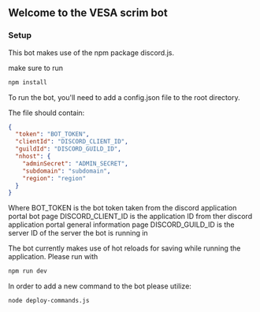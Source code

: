 ## Welcome to the VESA scrim bot

### Setup
This bot makes use of the npm package discord.js.

make sure to run
```sh
npm install
```

To run the bot, you'll need to add a config.json file to the root directory.

The file should contain:
```json
{
  "token": "BOT_TOKEN",
  "clientId": "DISCORD_CLIENT_ID",
  "guildId": "DISCORD_GUILD_ID",
  "nhost": {
    "adminSecret": "ADMIN_SECRET",
    "subdomain": "subdomain",
    "region": "region"
  }
}
```
Where BOT_TOKEN is the bot token taken from the discord application portal bot page
DISCORD_CLIENT_ID is the application ID from ther discord application portal general information page
DISCORD_GUILD_ID is the server ID of the server the bot is running in


The bot currently makes use of hot reloads for saving while running the application. Please run with
```sh
npm run dev
```
In order to add a new command to the bot please utilize:
```sh
node deploy-commands.js
```
